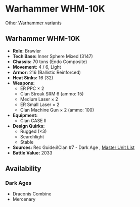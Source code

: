 # Warhammer WHM-10K 

[Other Warhammer variants](../warhammer.md) 

## Warhammer WHM-10K 

- **Role:** Brawler 
- **Tech Base:** Inner Sphere Mixed (3147) 
- **Chassis:** 70 tons (Endo Composite) 
- **Movement:** 4 / 6, Light 
- **Armor:** 216 (Ballistic Reinforced) 
- **Heat Sinks:** 16 (32) 
- **Weapons:** 
  - ER PPC × 2 
  - Clan Streak SRM 6 (ammo: 15) 
  - Medium Laser × 2 
  - ER Small Laser × 2 
  - Clan Machine Gun × 2 (ammo: 100) 
- **Equipment:** 
  - Clan CASE II 
- **Design Quirks:** 
  - Rugged (×3) 
  - Searchlight 
  - Stable 
- **Sources:** Rec Guide:ilClan #7 - Dark Age , [Master Unit List](http://masterunitlist.info/Unit/Details/7564/warhammer-whm-10k) 
- **Battle Value:** 2033 

## Availability 

### Dark Ages 

- Draconis Combine 
- Mercenary 

